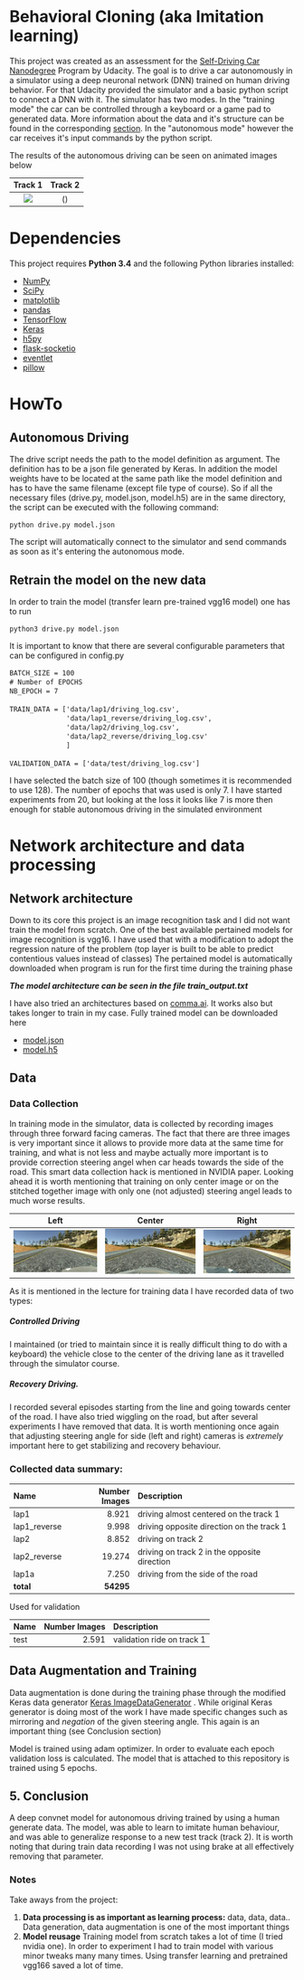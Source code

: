 # Behavioral Cloning (aka Imitation learning)

This project was created as an assessment for the [Self-Driving Car Nanodegree](https://www.udacity.com/course/self-driving-car-engineer-nanodegree--nd013) Program by Udacity. The goal is to drive a car autonomously in a simulator using a deep neuronal network (DNN) trained on human driving behavior. For that Udacity provided the simulator and a basic python script to connect a DNN with it. The simulator has two modes. In the "training mode" the car can be controlled through a keyboard or a game pad to generated data. More information about the data and it's structure can be found in the corresponding [section](https://github.com/pkern90/behavioral-cloning/blob/master/README.md#data). In the "autonomous mode" however the car receives it's input commands by the python script.

The results of the autonomous driving can be seen on animated images below 

Track 1                   |  Track 2
:----------------------------:|:------------------------------:
[![](https://youtu.be/Y_ZFA9DfSsA/0.jpg)](https://youtu.be/Y_ZFA9DfSsA) | ()


# Dependencies

This project requires **Python 3.4** and the following Python libraries installed:
- [NumPy](http://www.numpy.org/)
- [SciPy](https://www.scipy.org/)
- [matplotlib](http://matplotlib.org/)
- [pandas](http://pandas.pydata.org/)
- [TensorFlow](http://tensorflow.org)
- [Keras](https://keras.io/)
- [h5py](http://www.h5py.org/)
- [flask-socketio](https://flask-socketio.readthedocs.io/en/latest/)
- [eventlet](http://eventlet.net/)
- [pillow](https://python-pillow.org/)


# HowTo
## Autonomous Driving

The drive script needs the path to the model definition as argument. The definition has to be a json file generated by Keras. In addition the model weights have to be located at the same path like the model definition and has to have the same filename (except file type of course). So if all the necessary files (drive.py, model.json, model.h5) are in the same directory, the script can be executed with the following command:

```
python drive.py model.json
```
The script will automatically connect to the simulator and send commands as soon as it's entering the autonomous mode.

## Retrain the model on the new data

In order to train the model (transfer learn pre-trained vgg16 model) one has to run
```
python3 drive.py model.json
```
It is important to know that there are several configurable parameters that can be configured in config.py
```
BATCH_SIZE = 100
# Number of EPOCHS
NB_EPOCH = 7

TRAIN_DATA = ['data/lap1/driving_log.csv',
              'data/lap1_reverse/driving_log.csv',
              'data/lap2/driving_log.csv',
              'data/lap2_reverse/driving_log.csv'
              ]

VALIDATION_DATA = ['data/test/driving_log.csv']
```
I have selected the batch size of 100 (though sometimes it is recommended to use 128). The number of epochs that was used is only 7. 
I have started experiments from 20, but looking at the loss it looks like 7 is more then enough for stable autonomous driving in the simulated environment
# Network architecture and data processing

## Network architecture
Down to its core this project is an image recognition task and I did not want train the model from scratch. One of the best
available pertained models for image recognition is vgg16. I have used that with a modification to adopt the regression nature of the problem
(top layer is built to be able to predict contentious values instead of classes) The pertained model is automatically downloaded when program is run for the first time during the training phase

**_The model architecture can be seen in the file train_output.txt_**

I have also tried an architectures based on [comma.ai](https://github.com/commaai/research). It works also but takes longer to train in my case.
Fully trained model can be downloaded here

- [model.json](https://drive.google.com/open?id=0B02X9kiSe3GBOHZUTmU4S0FNck0)
- [model.h5](https://drive.google.com/file/d/0B02X9kiSe3GBTUhkeVFXalQxTlE/view?usp=sharing)


## Data
### Data Collection
In training mode in the simulator, data is collected by recording images through three forward facing cameras. 
The fact that there are three images is very important since it allows to provide more data at the same time for training, and what is 
not less and maybe actually more important is to provide correction steering angel when car heads towards the side of the road. 
This smart data collection hack is mentioned in NVIDIA paper. Looking ahead it is worth mentioning that training on only center image
or on the stitched together image with only one (not adjusted) steering angel leads to much worse results.


| Left          | Center        | Right  |
| ------------- |:-------------:| ------|
|![left](images/left.jpg) | ![center](images/center.jpg) | ![right](images/right.jpg)

As it is mentioned in the lecture for training data I have recorded data of two types:
##### **Controlled Driving**  
I maintained (or tried to maintain since it is really difficult thing to do with a keyboard) the 
vehicle close to the center of the driving lane as it travelled through the simulator course. 

##### **Recovery Driving**. 
I recorded several episodes starting from the line and going towards center of the road. I have also tried wiggling
on the road, but after several experiments I have removed that data. It is worth mentioning once again that adjusting steering 
angle for side (left and right) cameras is _extremely_ important here to get stabilizing and recovery behaviour. 

### Collected data summary:


 Name                   | Number Images  | Description                                                               
:-----------------------|---------------:|:--------------------------------------------------------------------------
 lap1         |  8.921  | driving almost centered on the track 1                                             
 lap1_reverse |  9.998  | driving opposite direction  on the track 1 
 lap2         |  8.852  | driving on track 2
 lap2_reverse | 19.274  | driving on track 2 in the opposite direction       
 lap1a        | 7.250   | driving from the side of the road      
 **total**              | **54295**     |                                                                           

Used for validation

 Name                   | Number Images  | Description                                                               
:-----------------------|---------------:|:--------------------------------------------------------------------------
 test          |  2.591         | validation ride on track 1                    


## Data Augmentation and Training

Data augmentation is done during the training phase through the modified Keras data generator
[Keras ImageDataGenerator](https://keras.io/preprocessing/image/) . While original Keras generator is doing most of the work I have made specific changes such as mirroring and _negation_ of the given steering angle.
This again is an important thing (see Conclusion section)

Model is trained using adam optimizer. In order to evaluate each epoch validation loss is calculated. The model that is
attached to this repository is trained using 5 epochs.


## 5. Conclusion

A deep convnet model for autonomous driving trained by using a human generate data. 
The model, was able to learn to imitate human behaviour, 
and was able to generalize response to a new test track (track 2).
It is worth noting that during train data recording I was not using brake at all effectively removing that parameter.
### Notes

Take aways from the project:

1. **Data processing is as important as learning process:** data, data, data.. Data generation, data augmentation is one of the most important things
1. **Model reusage** Training model from scratch takes a lot of time (I tried nvidia one). In order to experiment I had to train model with various minor tweaks many many times.
Using transfer learning and pretrained vgg166 saved a lot of time.

